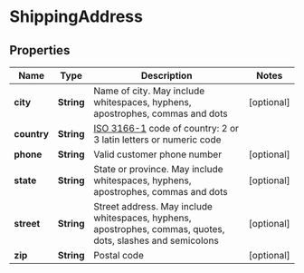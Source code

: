 
# ShippingAddress

## Properties
Name | Type | Description | Notes
------------ | ------------- | ------------- | -------------
**city** | **String** | Name of city. May include whitespaces, hyphens, apostrophes, commas and dots |  [optional]
**country** | **String** | [ISO 3166-1](https://en.wikipedia.org/wiki/ISO_3166-1) code of country: 2 or 3 latin letters or numeric code | 
**phone** | **String** | Valid customer phone number |  [optional]
**state** | **String** | State or province. May include whitespaces, hyphens, apostrophes, commas and dots |  [optional]
**street** | **String** | Street address. May include whitespaces, hyphens, apostrophes, commas, quotes, dots, slashes and semicolons |  [optional]
**zip** | **String** | Postal code |  [optional]



